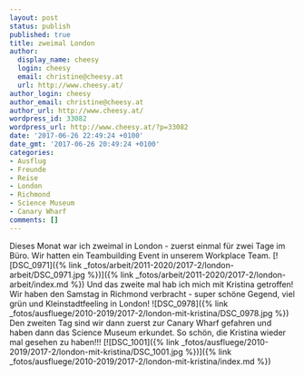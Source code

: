 ```yaml
---
layout: post
status: publish
published: true
title: zweimal London
author:
  display_name: cheesy
  login: cheesy
  email: christine@cheesy.at
  url: http://www.cheesy.at/
author_login: cheesy
author_email: christine@cheesy.at
author_url: http://www.cheesy.at/
wordpress_id: 33082
wordpress_url: http://www.cheesy.at/?p=33082
date: '2017-06-26 22:49:24 +0100'
date_gmt: '2017-06-26 20:49:24 +0100'
categories:
- Ausflug
- Freunde
- Reise
- London
- Richmond
- Science Museum
- Canary Wharf
comments: []
---
```

Dieses Monat war ich zweimal in London - zuerst einmal für zwei Tage im Büro. Wir hatten ein Teambuilding Event in unserem Workplace Team.
[![DSC_0971]({% link _fotos/arbeit/2011-2020/2017-2/london-arbeit/DSC_0971.jpg %})]({% link _fotos/arbeit/2011-2020/2017-2/london-arbeit/index.md %})
Und das zweite mal hab ich mich mit Kristina getroffen! Wir haben den Samstag in Richmond verbracht - super schöne Gegend, viel grün und Kleinstadtfeeling in London!
![DSC_0978]({% link _fotos/ausfluege/2010-2019/2017-2/london-mit-kristina/DSC_0978.jpg %})
Den zweiten Tag sind wir dann zuerst zur Canary Wharf gefahren und haben dann das Science Museum erkundet.
So schön, die Kristina wieder mal gesehen zu haben!!!
[![DSC_1001]({% link _fotos/ausfluege/2010-2019/2017-2/london-mit-kristina/DSC_1001.jpg %})]({% link _fotos/ausfluege/2010-2019/2017-2/london-mit-kristina/index.md %})
